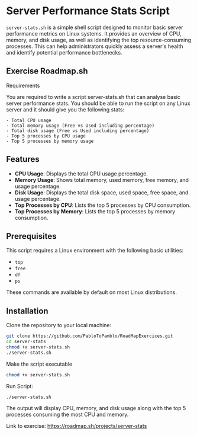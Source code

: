 # Server Performance Stats Script

`server-stats.sh` is a simple shell script designed to monitor basic server performance metrics on Linux systems. It provides an overview of CPU, memory, and disk usage, as well as identifying the top resource-consuming processes. This can help administrators quickly assess a server's health and identify potential performance bottlenecks.

## Exercise Roadmap.sh

Requirements

You are required to write a script server-stats.sh that can analyse basic server performance stats. You should be able to run the script on any Linux server and it should give you the following stats:

    - Total CPU usage
    - Total memory usage (Free vs Used including percentage)
    - Total disk usage (Free vs Used including percentage)
    - Top 5 processes by CPU usage
    - Top 5 processes by memory usage


## Features

- **CPU Usage**: Displays the total CPU usage percentage.
- **Memory Usage**: Shows total memory, used memory, free memory, and usage percentage.
- **Disk Usage**: Displays the total disk space, used space, free space, and usage percentage.
- **Top Processes by CPU**: Lists the top 5 processes by CPU consumption.
- **Top Processes by Memory**: Lists the top 5 processes by memory consumption.

## Prerequisites

This script requires a Linux environment with the following basic utilities:
- `top`
- `free`
- `df`
- `ps`

These commands are available by default on most Linux distributions.

## Installation

Clone the repository to your local machine:

```bash
git clone https://github.com/PabloToPamblo/RoadMapExercices.git
cd server-stats
chmod +x server-stats.sh
./server-stats.sh
```

Make the script executable

```bash
chmod +x server-stats.sh
```

Run Script:

```bash
./server-stats.sh
```

The output will display CPU, memory, and disk usage along with the top 5 processes consuming the most CPU and memory.

Link to exercise: https://roadmap.sh/projects/server-stats
